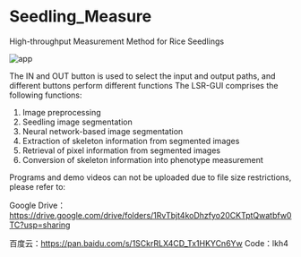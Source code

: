 # Seedling_Measure
High-throughput Measurement Method for Rice Seedlings

![app](https://github.com/no6233470/Seedling_Measure/assets/46369731/b7430ed5-327d-430d-a8cd-3ef5de95c20a)

The IN and OUT button is used to select the input and output paths, and different buttons perform different functions
The LSR-GUI comprises the following functions:
1. Image preprocessing
2. Seedling image segmentation
3. Neural network-based image segmentation
4. Extraction of skeleton information from segmented images
5. Retrieval of pixel information from segmented images
6. Conversion of skeleton information into phenotype measurement

Programs and demo videos can not be uploaded due to file size restrictions, please refer to:

Google Drive：https://drive.google.com/drive/folders/1RvTbjt4koDhzfyo20CKTptQwatbfw0TC?usp=sharing

百度云：https://pan.baidu.com/s/1SCkrRLX4CD_Tx1HKYCn6Yw Code：lkh4

